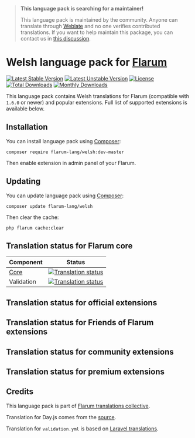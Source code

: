 > **This language pack is searching for a maintainer!**
>
> This language pack is maintained by the community. Anyone can translate through [Weblate](https://weblate.rob006.net/languages/cy/flarum/) and no one verifies contributed translations. If you want to help maintain this package, you can contact us in [this discussion](https://discuss.flarum.org/d/27519-the-flarum-language-project).


# Welsh language pack for [Flarum](https://flarum.org/)

[![Latest Stable Version](https://img.shields.io/packagist/v/flarum-lang/welsh?color=success&label=stable)](https://packagist.org/packages/flarum-lang/welsh) 
[![Latest Unstable Version](https://img.shields.io/packagist/v/flarum-lang/welsh?include_prereleases&label=unstable)](https://packagist.org/packages/flarum-lang/welsh) 
[![License](https://img.shields.io/packagist/l/flarum-lang/welsh)](https://packagist.org/packages/flarum-lang/welsh) 
[![Total Downloads](https://img.shields.io/packagist/dt/flarum-lang/welsh)](https://packagist.org/packages/flarum-lang/welsh/stats) 
[![Monthly Downloads](https://img.shields.io/packagist/dm/flarum-lang/welsh)](https://packagist.org/packages/flarum-lang/welsh/stats) 

This language pack contains Welsh translations for Flarum (compatible with `1.6.0` or newer) and popular extensions. Full list of supported extensions is available below.


## Installation

You can install language pack using [Composer](https://getcomposer.org/):

```console
composer require flarum-lang/welsh:dev-master
```

Then enable extension in admin panel of your Flarum.


## Updating

You can update language pack using [Composer](https://getcomposer.org/):

```console
composer update flarum-lang/welsh
```

Then clear the cache:

```console
php flarum cache:clear
```


## Translation status for Flarum core

| Component | Status |
| --- | --- |
| [Core](https://github.com/flarum/flarum-core) | [![Translation status](https://weblate.rob006.net/widgets/flarum/cy/core/svg-badge.svg)](https://weblate.rob006.net/projects/flarum/core/cy/) |
| Validation | [![Translation status](https://weblate.rob006.net/widgets/flarum/cy/validation/svg-badge.svg)](https://weblate.rob006.net/projects/flarum/validation/cy/) |


## Translation status for official extensions

<!-- flarum-extensions-list-start -->
<!-- flarum-extensions-list-stop -->


## Translation status for Friends of Flarum extensions

<!-- fof-extensions-list-start -->
<!-- fof-extensions-list-stop -->


## Translation status for community extensions

<!-- various-extensions-list-start -->
<!-- various-extensions-list-stop -->


## Translation status for premium extensions

<!-- premium-extensions-list-start -->
<!-- premium-extensions-list-stop -->


## Credits

This language pack is part of [Flarum translations collective](https://github.com/rob006-software/flarum-translations).

Translation for Day.js comes from the [source](https://github.com/iamkun/dayjs/blob/v1.10.4/src/locale/cy.js).

Translation for `validation.yml` is based on [Laravel translations](https://github.com/Laravel-Lang/lang/blob/8.1.3/src/cy/validation.php).
